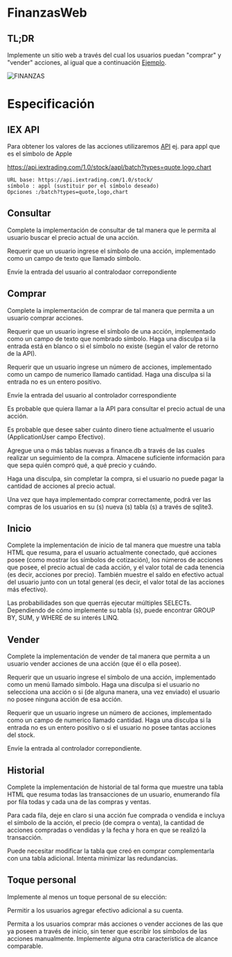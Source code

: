 # FinanzasWeb 
## TL;DR
Implemente un sitio web a través del cual los usuarios puedan "comprar" y "vender" acciones, al igual que a continuación [Ejemplo](http://finance.cs50.net/).

![FINANZAS](/finance.png)

# Especificación
## IEX API
Para obtener los valores de las acciones utilizaremos [API](https://iextrading.com/developer/docs/#stocks)
ej. para appl que es el símbolo de Apple

https://api.iextrading.com/1.0/stock/aapl/batch?types=quote,logo,chart

````
URL base: https://api.iextrading.com/1.0/stock/
símbolo : appl (sustituir por el símbolo deseado)
Opciones :/batch?types=quote,logo,chart
````
## Consultar
Complete la implementación de consultar de tal manera que le permita al usuario buscar el precio actual de una acción.

Requerir que un usuario ingrese el símbolo de una acción, implementado como un campo de texto que llamado símbolo.

Envíe la entrada del usuario al contralodaor correpondiente



## Comprar
Complete la implementación de comprar de tal manera que permita a un usuario comprar acciones.

Requerir que un usuario ingrese el símbolo de una acción, implementado como un campo de texto que nombrado símbolo. Haga una disculpa si la entrada está en blanco o si el símbolo no existe (según el valor de retorno de la API).

Requerir que un usuario ingrese un número de acciones, implementado como un campo de numerico llamado cantidad. Haga una disculpa si la entrada no es un entero positivo.

Envíe la entrada del usuario al controlador correspondiente

Es probable que quiera llamar a la API para consultar el precio actual de una acción.

Es probable que desee saber cuánto dinero tiene actualmente el usuario (ApplicationUser campo Efectivo).

Agregue una o más tablas nuevas a finance.db a través de las cuales realizar un seguimiento de la compra. Almacene suficiente información para que sepa quién compró qué, a qué precio y cuándo.

Haga una disculpa, sin completar la compra, si el usuario no puede pagar la cantidad de acciones al precio actual.

Una vez que haya implementado comprar correctamente, podrá ver las compras de los usuarios en su (s) nueva (s) tabla (s) a través de sqlite3.

## Inicio
Complete la implementación de inicio de tal manera que muestre una tabla HTML que resuma, para el usuario actualmente conectado, qué acciones posee (como mostrar los símbolos de cotización), los números de acciones que posee, el precio actual de cada acción, y el valor total de cada tenencia (es decir, acciones por precio). También muestre el saldo en efectivo actual del usuario junto con un total general (es decir, el valor total de las acciones más efectivo).

Las probabilidades son que querrás ejecutar múltiples SELECTs. Dependiendo de cómo implemente su tabla (s), puede encontrar GROUP BY, SUM, y WHERE de su interés LINQ.



## Vender
Complete la implementación de vender de tal manera que permita a un usuario vender acciones de una acción (que él o ella posee).

Requerir que un usuario ingrese el símbolo de una acción, implementado como un menú llamado símbolo. Haga una disculpa si el usuario no selecciona una acción o si (de alguna manera, una vez enviado) el usuario no posee ninguna acción de esa acción.

Requerir que un usuario ingrese un número de acciones, implementado como un campo de numerico llamado cantidad. Haga una disculpa si la entrada no es un entero positivo o si el usuario no posee tantas acciones del stock.

Envíe la entrada al controlador correpondiente.



## Historial
Complete la implementación de historial de tal forma que muestre una tabla HTML que resuma todas las transacciones de un usuario, enumerando fila por fila todas y cada una de las compras y ventas.

Para cada fila, deje en claro si una acción fue comprada o vendida e incluya el símbolo de la acción, el precio (de compra o venta), la cantidad de acciones compradas o vendidas y la fecha y hora en que se realizó la transacción.

Puede necesitar modificar la tabla que creó en comprar complementarla con una tabla adicional. Intenta minimizar las redundancias.

## Toque personal
Implemente al menos un toque personal de su elección:

Permitir a los usuarios agregar efectivo adicional a su cuenta.

Permita a los usuarios comprar más acciones o vender acciones de las que ya poseen a través de inicio, sin tener que escribir los símbolos de las acciones manualmente.
Implemente alguna otra característica de alcance comparable.
